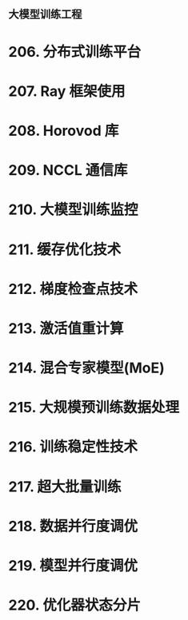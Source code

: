 ## 大模型训练工程

  

# 206. 分布式训练平台

# 207. Ray 框架使用

# 208. Horovod 库

# 209. NCCL 通信库

# 210. 大模型训练监控

# 211. 缓存优化技术

# 212. 梯度检查点技术

# 213. 激活值重计算

# 214. 混合专家模型(MoE)

# 215. 大规模预训练数据处理

# 216. 训练稳定性技术

# 217. 超大批量训练

# 218. 数据并行度调优

# 219. 模型并行度调优

# 220. 优化器状态分片
